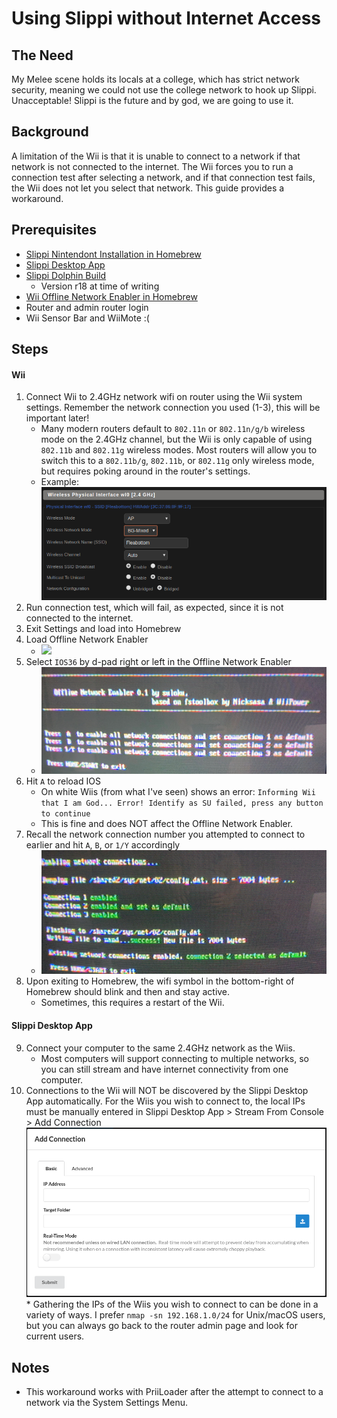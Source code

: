 # Using Slippi without Internet Access

## The Need
My Melee scene holds its locals at a college, which has strict network security, meaning we could not use the college network to hook up Slippi. Unacceptable! Slippi is the future and by god, we are going to use it.

## Background
A limitation of the Wii is that it is unable to connect to a network if that network is not connected to the internet. The Wii forces you to run a connection test after selecting a network, and if that connection test fails, the Wii does not let you select that network. This guide provides a workaround.

## Prerequisites
* [Slippi Nintendont Installation in Homebrew](https://slippi.gg/downloads)
* [Slippi Desktop App](https://slippi.gg/downloads)
* [Slippi Dolphin Build](https://slippi.gg/downloads)
  * Version r18 at time of writing
* [Wii Offline Network Enabler in Homebrew](https://wiibrew.org/wiki/Offline_Network_Enabler)
* Router and admin router login
* Wii Sensor Bar and WiiMote :(

## Steps
#### Wii
1) Connect Wii to 2.4GHz network wifi on router using the Wii system settings. Remember the network connection you used (1-3), this will be important later!
     * Many modern routers default to `802.11n` or `802.11n/g/b` wireless mode on the 2.4GHz channel, but the Wii is only capable of using `802.11b` and `802.11g` wireless modes. Most routers will allow you to switch this to a `802.11b/g`, `802.11b`, or `802.11g` only wireless mode, but requires poking around in the router's settings.
     * Example: 
     ![](https://github.com/gfrankel97/Slippi_OBS_Controller/blob/bash/Documentation/images/slippi_network_band.png)
2) Run connection test, which will fail, as expected, since it is not connected to the internet.
3) Exit Settings and load into Homebrew
4) Load Offline Network Enabler
     * ![](https://github.com/gfrankel97/Slippi_OBS_Controller/blob/bash/Documentation/images/offline_enabler_1.JPG)
5) Select `IOS36` by d-pad right or left in the Offline Network Enabler
     * ![](https://github.com/gfrankel97/Slippi_OBS_Controller/blob/bash/Documentation/images/offline_enabler_2.JPG)
6) Hit `A` to reload IOS
     * On white Wiis (from what I've seen) shows an error: `Informing Wii that I am God... Error! Identify as SU failed, press any button to continue`
     * This is fine and does NOT affect the Offline Network Enabler.
7) Recall the network connection number you attempted to connect to earlier and hit `A`, `B`, or `1/Y` accordingly
     * ![](https://github.com/gfrankel97/Slippi_OBS_Controller/blob/bash/Documentation/images/offline_enabler_3.JPG)
8) Upon exiting to Homebrew, the wifi symbol in the bottom-right of Homebrew should blink and then and stay active.
     * Sometimes, this requires a restart of the Wii.

#### Slippi Desktop App
9) Connect your computer to the same 2.4GHz network as the Wiis.
    * Most computers will support connecting to multiple networks, so you can still stream and have internet connectivity from one computer.
10)  Connections to the Wii will NOT be discovered by the Slippi Desktop App automatically. For the Wiis you wish to connect to, the local IPs must be manually entered in Slippi Desktop App > Stream From Console > Add Connection
    ![](https://github.com/gfrankel97/Slippi_OBS_Controller/blob/bash/Documentation/images/add_wii_connection_to_slippi_desktop_app.png)
    * Gathering the IPs of the Wiis you wish to connect to can be done in a variety of ways. I prefer `nmap -sn 192.168.1.0/24` for Unix/macOS users, but you can always go back to the router admin page and look for current users.



## Notes
* This workaround works with PriiLoader after the attempt to connect to a network via the System Settings Menu.
